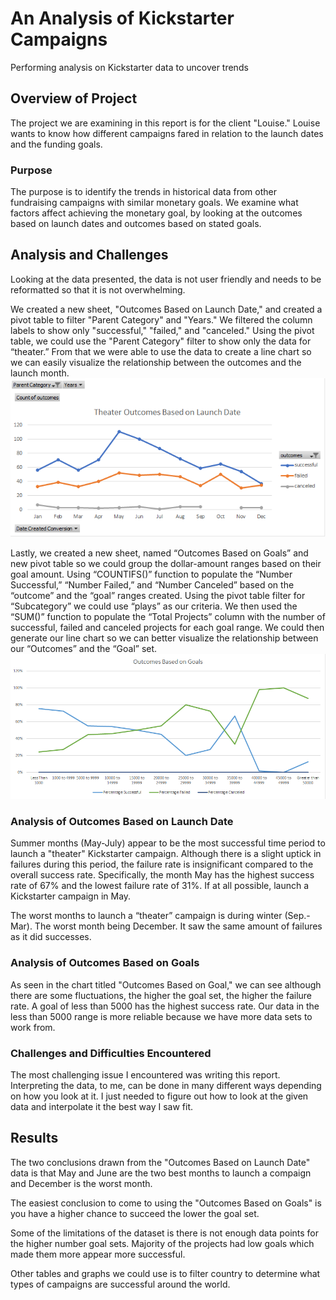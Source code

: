# An Analysis of Kickstarter Campaigns
Performing analysis on Kickstarter data to uncover trends

## Overview of Project

The project we are examining in this report is for the client "Louise." Louise wants to know how different campaigns fared in relation to the launch dates and the funding goals.  

### Purpose

The purpose is to identify the trends in historical data from other fundraising campaigns with similar monetary goals.  We examine what factors affect achieving the monetary goal, by looking at the outcomes based on launch dates and outcomes based on stated goals.

## Analysis and Challenges

Looking at the data presented, the data is not user friendly and needs to be reformatted so that it is not overwhelming. 

We created a new sheet, "Outcomes Based on Launch Date," and created a pivot table to filter "Parent Category" and "Years." We filtered the column labels to show only "successful," "failed," and "canceled." Using the pivot table, we could use the "Parent Category" filter to show only the data for “theater.” From that we were able to use the data to create a line chart so we can easily visualize the relationship between the outcomes and the launch month.
 ![Theater_Outcomes_vs_Launch](https://github.com/chreroax1/kickstaarter-analysis/blob/master/Resources/Theater_Outcomes_vs_Launch.png)

Lastly, we created a new sheet, named “Outcomes Based on Goals” and new pivot table so we could group the dollar-amount ranges based on their goal amount. Using “COUNTIFS()” function to populate the “Number Successful,” “Number Failed,” and “Number Canceled” based on the “outcome” and the “goal” ranges created. Using the pivot table filter for “Subcategory” we could use “plays” as our criteria. We then used the “SUM()” function to populate the “Total Projects” column with the number of successful, failed and canceled projects for each goal range. We could then generate our line chart so we can better visualize the relationship between our “Outcomes” and the “Goal” set. 
 ![Outcomes_vs_Goals](https://github.com/chreroax1/kickstaarter-analysis/blob/master/Resources/Outcomes_vs_Goals.png)

### Analysis of Outcomes Based on Launch Date

Summer months (May-July) appear to be the most successful time period to launch a "theater" Kickstarter campaign. Although there is a slight uptick in failures during this period, the failure rate is insignificant compared to the overall success rate. Specifically, the month May has the highest success rate of 67% and the lowest failure rate of 31%. If at all possible, launch a Kickstarter campaign in May.

The worst months to launch a “theater” campaign is during winter (Sep.-Mar). The worst month being December. It saw the same amount of failures as it did successes. 


### Analysis of Outcomes Based on Goals

As seen in the chart titled "Outcomes Based on Goal," we can see although there are some fluctuations, the higher the goal set, the higher the failure rate. A goal of less than 5000 has the highest success rate. Our data in the less than 5000 range is more reliable because we have more data sets to work from.  


### Challenges and Difficulties Encountered
The most challenging issue I encountered was writing this report. Interpreting the data, to me, can be done in many different ways depending on how you look at it. I just needed to figure out how to look at the given data and interpolate it the best way I saw fit. 


## Results

  The two conclusions drawn from the "Outcomes Based on Launch Date" data is that May and June are the two best months to launch a compaign and December is the worst month.
  
  The easiest conclusion to come to using the "Outcomes Based on Goals" is you have a higher chance to succeed the lower the goal set.
  
  Some of the limitations of the dataset is there is not enough data points for the higher number goal sets. Majority of the projects had low goals which made them more appear more successful.
  
  Other tables and graphs we could use is to filter country to determine what types of campaigns are successful around the world.
